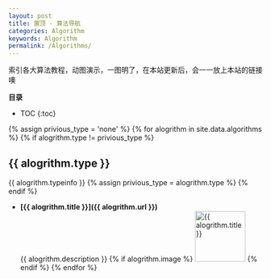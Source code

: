 ```yaml
---
layout: post
title: 置顶 - 算法导航
categories: Algorithm
keywords: Algorithm
permalink: /Algorithms/
---
```


索引各大算法教程，动图演示，一图明了，在本站更新后，会一一放上本站的链接噢

**目录**

* TOC
{:toc}

{% assign privious_type = 'none' %}
{% for alogrithm in site.data.algorithms %}
{% if alogrithm.type != privious_type %}
## {{ alogrithm.type }}
{{ alogrithm.typeinfo }}
{% assign privious_type = alogrithm.type %}
{% endif %}
* **[{{ alogrithm.title }}]({{ alogrithm.url }})**  
    {{ alogrithm.description }}
{% if alogrithm.image %}
    <img src="{{ alogrithm.image }}" alt="{{ alogrithm.title }}" height="100px"/>
{% endif %}
{% endfor %}